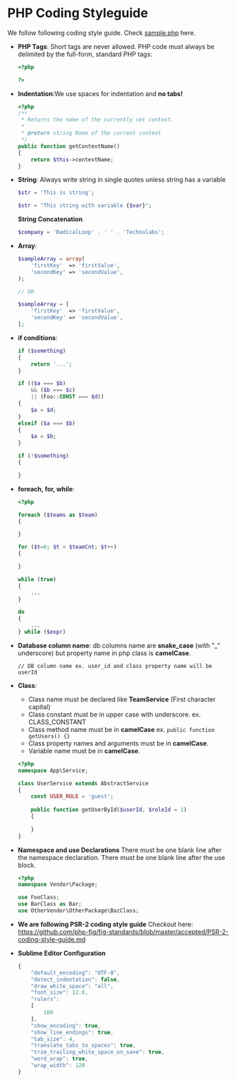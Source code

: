 # PHP Coding Styleguide

We follow following coding style guide. Check <a href="https://github.com/radicalloop/coding-styleguide/blob/master/php/sample.php">sample.php</a> here.

- **PHP Tags**: Short tags are never allowed. PHP code must always be delimited by the full-form, standard PHP tags:

    ```php
    <?php
    
    ?>
    ```
- **Indentation**:We use spaces for indentation and **no tabs!** 
    ```php 
    <?php
    /**
     * Returns the name of the currently set context.
     *
     * @return string Name of the current context
     */
    public function getContextName()
    {
        return $this->contextName;
    }
    ```

- **String**: Always write string in single quotes unless string has a variable 
   
    ```php
    $str = 'This is string';
    
    $str = "This string with variable {$var}";
    ```
    **String Concatenation**
    
    ```php
    $company = 'RadicalLoop' . ' ' . 'Technolabs';
    ```
- **Array**: 
    
    ```php
    $sampleArray = array(
        'firstKey'  => 'firstValue',
        'secondKey' => 'secondValue',
    );
    
    // OR
    
    $sampleArray = [
        'firstKey'  => 'firstValue',
        'secondKey' => 'secondValue',
    ];
    ```
- **if conditions**:
   
    ```php
    if ($something)
    {
        return '...';
    }
    
    if (($a === $b)
        && ($b === $c)
        || (Foo::CONST === $d)) 
    {
        $a = $d;
    }
    elseif ($a === $b)
    {
        $a = $b;
    }
    
    if (!$something)
    {
    
    }
    ```
- **foreach, for, while**:
    ```php
    <?php
    
    foreach ($teams as $team)
    {
    
    }
    
    for ($t=0; $t < $teamCnt; $t++)
    {
    
    }
    
    while (true)
    {
        ...
    }
    
    do 
    {
        ...
    } while ($expr)
    ```
- **Database column name**: db columns name are **snake_case** (with "_" underscore) but property name in php class is **camelCase**.
    
    ```mysql
    // DB column name ex. user_id and class property name will be userId 
    ```
- **Class**: 
    - Class name must be declared like **TeamService** (First character capital)
    - Class constant must be in upper case with underscore. ex. CLASS_CONSTANT
    - Class method name must be in **camelCase** ex. ``` public function getUsers() {} ```
    - Class property names and arguments must be in **camelCase**.
    - Variable name must be in **camelCase**.
    

    ```php 
    <?php
    namespace App\Service;
    
    class UserService extends AbstractService
    {
        const USER_ROLE = 'guest';
        
        public function getUserById($userId, $roleId = 1)
        {
        
        }
    }
    ```

- **Namespace and use Declarations**
    There must be one blank line after the namespace declaration.
    There must be one blank line after the use block.

    ```php
    <?php
    namespace Vendor\Package;
    
    use FooClass;
    use BarClass as Bar;
    use OtherVendor\OtherPackage\BazClass;
    
    ```
- **We are following PSR-2 coding style guide** 
    Checkout here: https://github.com/php-fig/fig-standards/blob/master/accepted/PSR-2-coding-style-guide.md

- **Sublime Editor Configuration**

    ```javascript
    {
        "default_encoding": "UTF-8",
        "detect_indentation": false,
        "draw_white_space": "all",
        "font_size": 12.0,
        "rulers":
        [
            100
        ],
        "show_encoding": true,
        "show_line_endings": true,
        "tab_size": 4,
        "translate_tabs_to_spaces": true,
        "trim_trailing_white_space_on_save": true,
        "word_wrap": true,
        "wrap_width": 120
    }
    ```

